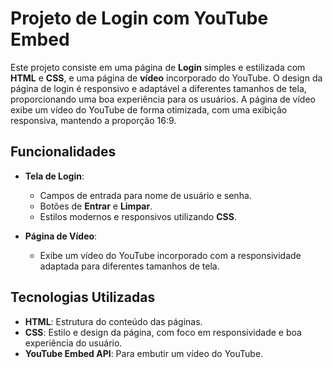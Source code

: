# Projeto de Login com YouTube Embed

Este projeto consiste em uma página de **Login** simples e estilizada com **HTML** e **CSS**, e uma página de **vídeo** incorporado do YouTube. O design da página de login é responsivo e adaptável a diferentes tamanhos de tela, proporcionando uma boa experiência para os usuários. A página de vídeo exibe um vídeo do YouTube de forma otimizada, com uma exibição responsiva, mantendo a proporção 16:9.

## Funcionalidades

- **Tela de Login**:
  - Campos de entrada para nome de usuário e senha.
  - Botões de **Entrar** e **Limpar**.
  - Estilos modernos e responsivos utilizando **CSS**.
  
- **Página de Vídeo**:
  - Exibe um vídeo do YouTube incorporado com a responsividade adaptada para diferentes tamanhos de tela.

## Tecnologias Utilizadas

- **HTML**: Estrutura do conteúdo das páginas.
- **CSS**: Estilo e design da página, com foco em responsividade e boa experiência do usuário.
- **YouTube Embed API**: Para embutir um vídeo do YouTube.



